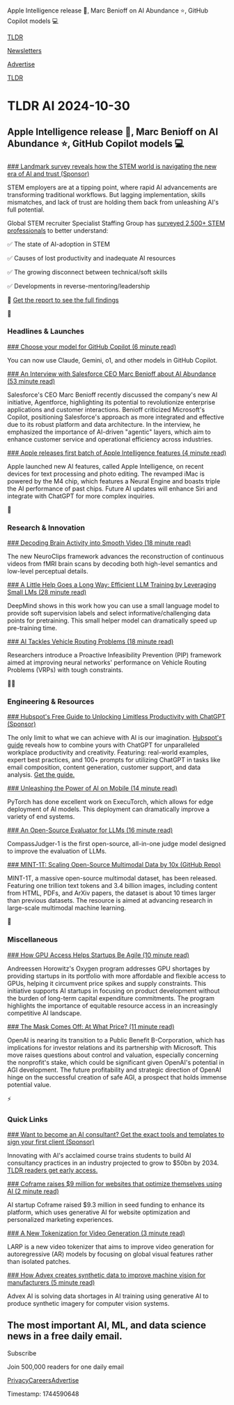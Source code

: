 Apple Intelligence release 📱, Marc Benioff on AI Abundance ⭐, GitHub Copilot models 💻

[TLDR](/)

[Newsletters](/newsletters)

[Advertise](https://advertise.tldr.tech/)

[TLDR](/)

# TLDR AI 2024-10-30

## Apple Intelligence release 📱, Marc Benioff on AI Abundance ⭐, GitHub Copilot models 💻

### 

[### Landmark survey reveals how the STEM world is navigating the new era of AI and trust (Sponsor)](https://bit.ly/4e167wV)

STEM employers are at a tipping point, where rapid AI advancements are transforming traditional workflows. But lagging implementation, skills mismatches, and lack of trust are holding them back from unleashing AI's full potential.

Global STEM recruiter Specialist Staffing Group has [surveyed 2,500+ STEM professionals](https://bit.ly/4e167wV) to better understand:

✅ The state of AI-adoption in STEM

✅ Causes of lost productivity and inadequate AI resources

✅ The growing disconnect between technical/soft skills

✅ Developments in reverse-mentoring/leadership

📑 [Get the report to see the full findings](https://bit.ly/4e167wV)

🚀

### Headlines & Launches

[### Choose your model for GitHub Copilot (6 minute read)](https://github.blog/news-insights/product-news/bringing-developer-choice-to-copilot/?utm_source=tldrai)

You can now use Claude, Gemini, o1, and other models in GitHub Copilot.

[### An Interview with Salesforce CEO Marc Benioff about AI Abundance (53 minute read)](https://stratechery.com/2024/an-interview-with-salesforce-ceo-marc-benioff-about-ai-abundance/?utm_source=tldrai)

Salesforce's CEO Marc Benioff recently discussed the company's new AI initiative, Agentforce, highlighting its potential to revolutionize enterprise applications and customer interactions. Benioff criticized Microsoft's Copilot, positioning Salesforce's approach as more integrated and effective due to its robust platform and data architecture. In the interview, he emphasized the importance of AI-driven "agentic" layers, which aim to enhance customer service and operational efficiency across industries.

[### Apple releases first batch of Apple Intelligence features (4 minute read)](https://siliconangle.com/2024/10/28/apple-releases-first-batch-apple-intelligence-features-debuts-new-imac/?utm_source=tldrai)

Apple launched new AI features, called Apple Intelligence, on recent devices for text processing and photo editing. The revamped iMac is powered by the M4 chip, which features a Neural Engine and boasts triple the AI performance of past chips. Future AI updates will enhance Siri and integrate with ChatGPT for more complex inquiries.

🧠

### Research & Innovation

[### Decoding Brain Activity into Smooth Video (18 minute read)](https://arxiv.org/abs/2410.19452v1?utm_source=tldrai)

The new NeuroClips framework advances the reconstruction of continuous videos from fMRI brain scans by decoding both high-level semantics and low-level perceptual details.

[### A Little Help Goes a Long Way: Efficient LLM Training by Leveraging Small LMs (28 minute read)](https://arxiv.org/abs/2410.18779?utm_source=tldrai)

DeepMind shows in this work how you can use a small language model to provide soft supervision labels and select informative/challenging data points for pretraining. This small helper model can dramatically speed up pre-training time.

[### AI Tackles Vehicle Routing Problems (18 minute read)](https://arxiv.org/abs/2410.21066v1?utm_source=tldrai)

Researchers introduce a Proactive Infeasibility Prevention (PIP) framework aimed at improving neural networks' performance on Vehicle Routing Problems (VRPs) with tough constraints.

👨‍💻

### Engineering & Resources

[### Hubspot's Free Guide to Unlocking Limitless Productivity with ChatGPT (Sponsor)](https://offers.hubspot.com/using-chatgpt-at-work?utm_medium=email-media-newsletter&amp;utm_source=tldr-ai&amp;utm_campaign=creator&amp;utm_content=paid&amp;utm_term=10-30-2024)

The only limit to what we can achieve with AI is our imagination. [Hubspot's guide](https://offers.hubspot.com/using-chatgpt-at-work?utm_medium=email-media-newsletter&utm_source=tldr-ai&utm_campaign=creator&utm_content=paid&utm_term=10-30-2024) reveals how to combine yours with ChatGPT for unparalleled workplace productivity and creativity. Featuring: real-world examples, expert best practices, and 100+ prompts for utilizing ChatGPT in tasks like email composition, content generation, customer support, and data analysis. [Get the guide.](https://offers.hubspot.com/using-chatgpt-at-work?utm_medium=email-media-newsletter&utm_source=tldr-ai&utm_campaign=creator&utm_content=paid&utm_term=10-30-2024)

[### Unleashing the Power of AI on Mobile (14 minute read)](https://pytorch.org/blog/unleashing-ai-mobile/?utm_source=tldrai)

PyTorch has done excellent work on ExecuTorch, which allows for edge deployment of AI models. This deployment can dramatically improve a variety of end systems.

[### An Open-Source Evaluator for LLMs (16 minute read)](https://arxiv.org/abs/2410.16256v1?utm_source=tldrai)

CompassJudger-1 is the first open-source, all-in-one judge model designed to improve the evaluation of LLMs.

[### MINT-1T: Scaling Open-Source Multimodal Data by 10x (GitHub Repo)](https://github.com/mlfoundations/MINT-1T?utm_source=tldrai)

MINT-1T, a massive open-source multimodal dataset, has been released. Featuring one trillion text tokens and 3.4 billion images, including content from HTML, PDFs, and ArXiv papers, the dataset is about 10 times larger than previous datasets. The resource is aimed at advancing research in large-scale multimodal machine learning.

🎁

### Miscellaneous

[### How GPU Access Helps Startups Be Agile (10 minute read)](https://a16z.com/podcast/how-gpu-access-helps-startups-be-agile/?utm_source=tldrai)

Andreessen Horowitz's Oxygen program addresses GPU shortages by providing startups in its portfolio with more affordable and flexible access to GPUs, helping it circumvent price spikes and supply constraints. This initiative supports AI startups in focusing on product development without the burden of long-term capital expenditure commitments. The program highlights the importance of equitable resource access in an increasingly competitive AI landscape.

[### The Mask Comes Off: At What Price? (11 minute read)](https://thezvi.substack.com/p/the-mask-comes-off-at-what-price?utm_source=tldrai)

OpenAI is nearing its transition to a Public Benefit B-Corporation, which has implications for investor relations and its partnership with Microsoft. This move raises questions about control and valuation, especially concerning the nonprofit's stake, which could be significant given OpenAI's potential in AGI development. The future profitability and strategic direction of OpenAI hinge on the successful creation of safe AGI, a prospect that holds immense potential value.

⚡️

### Quick Links

[### Want to become an AI consultant? Get the exact tools and templates to sign your first client (Sponsor)](https://geni.us/iwai-tldr?utm_source=tldrai)

Innovating with AI's acclaimed course trains students to build AI consultancy practices in an industry projected to grow to $50bn by 2034. [TLDR readers get early access.](https://geni.us/iwai-tldr)

[### Coframe raises $9 million for websites that optimize themselves using AI (2 minute read)](https://www.reuters.com/technology/artificial-intelligence/coframe-raises-9-million-websites-that-optimize-themselves-using-ai-2024-10-29/?utm_source=tldrai)

AI startup Coframe raised $9.3 million in seed funding to enhance its platform, which uses generative AI for website optimization and personalized marketing experiences.

[### A New Tokenization for Video Generation (3 minute read)](https://hywang66.github.io/larp/?utm_source=tldrai)

LARP is a new video tokenizer that aims to improve video generation for autoregressive (AR) models by focusing on global visual features rather than isolated patches.

[### How Advex creates synthetic data to improve machine vision for manufacturers (5 minute read)](https://techcrunch.com/2024/10/28/how-advex-creates-synthetic-data-to-improve-machine-vision-for-manufacturers/?utm_source=tldrai)

Advex AI is solving data shortages in AI training using generative AI to produce synthetic imagery for computer vision systems.

## The most important AI, ML, and data science news in a free daily email.

Subscribe

Join 500,000 readers for one daily email

[Privacy](/privacy)[Careers](https://jobs.ashbyhq.com/tldr.tech)[Advertise](/ai/advertise)

Timestamp: 1744590648